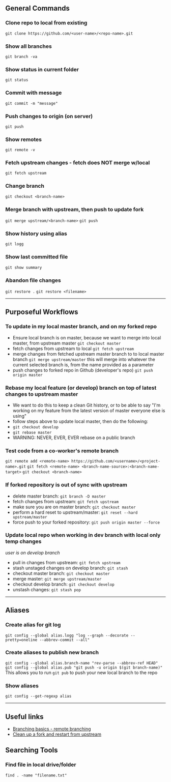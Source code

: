 ## General Commands
### Clone repo to local from existing
`git clone https://github.com/<user-name>/<repo-name>.git`
### Show all branches
`git branch -va`
### Show status in current folder
`git status`
### Commit with message
`git commit -m "message"`
### Push changes to origin (on server)
`git push`
### Show remotes
`git remote -v`
### Fetch upstream changes - fetch does NOT merge w/local
`git fetch upstream`
### Change branch
`git checkout <branch-name>`
### Merge branch with upstream, then push to update fork
`git merge upstream/<branch-name>`
`git push`
### Show history using alias
`git logg` 
### Show last committed file
`git show summary`
### Abandon file changes
`git restore .`
`git restore <filename>`

---
## Purposeful Workflows

### To update in my local master branch, and on my forked repo
- Ensure local branch is on master, because we want to merge into local master, from upstream master `git checkout master`
- fetch changes from upstream to local `git fetch upstream`
- merge changes from fetched upstream master branch to to local master branch `git merge upstream/master` this will merge into whatever the current selected branch is, from the name provided as a parameter
- push changes to forked repo in Github (developer's repo) `git push origin master`

### Rebase my local feature (or develop) branch on top of latest changes to upstream master
- We want to do this to keep a clean Git history, or to be able to say "I'm working on my feature from the latest version of master everyone else is using"
- follow steps above to update local master, then do the following:
- `git checkout develop`
- `git rebase master`
- WARNING: NEVER, EVER, EVER rebase on a public branch


### Test code from a co-worker's remote branch
`git remote add <remote-name> https://github.com/<username>/<project-name>.git`
`git fetch <remote-name> <branch-name-source>:<branch-name-target>`
`git checkout <branch-name>`

### If forked repository is out of sync with upstream
- delete master branch: `git branch -D master`
- fetch changes from upstream: `git fetch upstream`
- make sure you are on master branch: `git checkout master`
- perform a hard reset to upstream/master: `git reset --hard upstream/master`
- force push to your forked repository: `git push origin master --force` 

### Update local repo when working in dev branch with local only temp changes
_user is on develop branch_
- pull in changes from upstream: `git fetch upstream`
- stash unstaged changes on develop branch: `git stash`
- checkout master branch: `git checkout master`
- merge master: `git merge upstream/master`
- checkout develop branch: `git checkout develop`
- unstash changes: `git stash pop`

---
## Aliases
### Create alias for git log
`git config --global alias.logg "log --graph --decorate --pretty=oneline --abbrev-commit --all"`
### Create aliases to publish new branch
`git config --global alias.branch-name "rev-parse --abbrev-ref HEAD"`
`git config --global alias.pub "git push -u origin $(git branch-name)"`
This allows you to run `git pub` to push your new local branch to the repo
### Show aliases
`git config --get-regexp alias`

---
## Useful links
- [Branching basics - remote branching](https://git-scm.com/book/id/v2/Git-Branching-Remote-Branches)
- [Clean up a fork and restart from upstream](https://stackoverflow.com/questions/9646167/clean-up-a-fork-and-restart-it-from-the-upstream)

## Searching Tools
### Find file in local drive/folder
`find . -name "filename.txt"`
